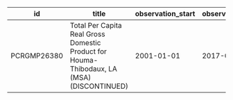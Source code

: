 | id          | title                                                                                     | observation_start   | observation_end   |
|-------------|-------------------------------------------------------------------------------------------|---------------------|-------------------|
| PCRGMP26380 | Total Per Capita Real Gross Domestic Product for Houma-Thibodaux, LA (MSA) (DISCONTINUED) | 2001-01-01          | 2017-01-01        |
